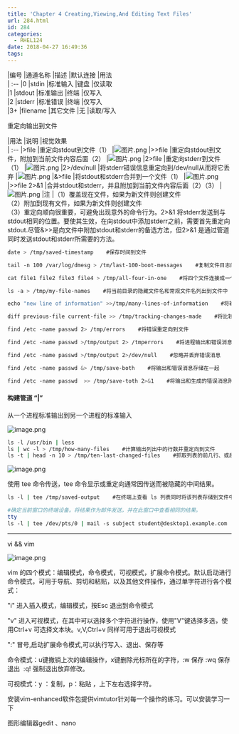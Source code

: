 ```yaml
---
title: 'Chapter 4 Creating,Viewing,And Editing Text Files'
url: 284.html
id: 284
categories:
  - RHEL124
date: 2018-04-27 16:49:36
tags:
---
```


|编号  |通道名称  |描述  |默认连接  |用法  
| :--
|0  |stdin  |标准输入  |键盘  |仅读取  
|1  |stdout  |标准输出  |终端  |仅写入  
|2  |stderr  |标准错误  |终端  |仅写入  
|3+  |filename  |其它文件  |无  |读取/写入  

重定向输出到文件

|用法  |说明  |视觉效果  
| :--
|>file  |重定向stdout到文件（1）  |![图片.png](1524818205308304.png)
|>>file  |重定向stdout到文件，附加到当前文件内容后面（2）  |![图片.png](1524818219547743.png)
|2>file  |重定向stderr到文件（1）  |![图片.png](1524818191991552.png)
|2>/dev/null  |将stderr错误信息重定向到/dev/null从而将它丢弃  |![图片.png](1524818180473442.png)
|&>file  |将stdout和stderr合并到一个文件（1）  |![图片.png](1524818174855912.png)
|>>file 2>&1  |合并stdout和stderr，并且附加到当前文件内容后面（2）（3）  |![图片.png](1524818166553035.png)
|注  |（1）覆盖现在文件，如果为新文件则创建文件<br/>（2）附加到现有文件，如果为新文件则创建文件<br/>（3）重定向顺向很重要，可避免出现意外的命令行为。2>&1 将stderr发送到与stdout相同的位置。要使其生效，在向stdout中添加stderr之前，需要首先重定向stdout.尽管&>>是向文件中附加stdout和stderr的备选方法，但2>&1 是通过管道同时发送stdout和stderr所需要的方法。

```sh
date > /tmp/saved-timestamp    #保存时间到文件

tail -n 100 /var/log/dmesg > /tm/last-100-boot-messages    #复制文件日志的最后100行到另一个文件

cat file1 file2 file3 file4 > /tmp/all-four-in-one    #将四个文件连接成一个

ls -a > /tmp/my-file-names    #将当前目录的隐藏文件名和常规文件名列出到文件中

echo "new line of information" >>/tmp/many-lines-of-information    #将输出附加到现有文件

diff previous-file current-file >> /tmp/tracking-changes-made    #将比较内容输出附加到现有文件

find /etc -name passwd 2> /tmp/errors    #将错误重定向到文件

find /etc -name passwd >/tmp/output 2> /tmperrors    #将进程输出和错误消息分别保存到单独文件

find /etc -name passwd >/tmp/output 2>/dev/null    #忽略并丢弃错误消息

find /etc -name passwd &> /tmp/save-both    #将输出和错误消息存储在一起

find /etc -name passwd  >> /tmp/save-toth 2>&1    #将输出和生成的错误消息附加到现有文件

```
#### 构建管道 “|”

从一个进程标准输出到另一个进程的标准输入

![image.png](1524823380758403.png)


```sh
ls -l /usr/bin | less
ls | wc -l > /tmp/how-many-files    #计算输出列出中的行数并重定向到文件
ls -t | head -n 10 > /tmp/ten-last-changed-files    #抓取列表的前几行、或后几行，或选定的行并重定向到文件
```
![image.png](1524823368317604.png)

使用 tee 命令传送，tee 命令显示或重定向通常因传送而被隐藏的中间结果。
```sh
ls -l | tee /tmp/saved-output    #在终端上查看 ls 列表同时将该列表存储到文件中

#确定当前窗口的终端设备。将结果作为邮件发送，并在此窗口中查看相同的结果。
tty
ls -l | tee /dev/pts/0 | mail -s subject student@desktop1.example.com
```

* * *

vi && vim

![image.png](1524823338808284.png)

vim 的四个模式：编辑模式，命令模式，可视模式，扩展命令模式。默认启动进行命令模式，可用于导航、剪切和粘贴，以及其他文件操作，通过单字符进行各个模式：

"i" 进入插入模式，编辑模式，按Esc 退出到命令模式

"v" 进入可视模式，在其中可以选择多个字符进行操作，使用"V"键选择多选，使用Ctrl+v 可选择文本块。v,V,Ctrl+v 同样可用于退出可视模式

":" 冒号,启动扩展命令模式,可以执行写入、退出、保存等

命令模式：u键撤销上次的编辑操作，x键删除光标所在的字符，:w 保存 :wq 保存退出  :q! 强制退出放弃修改。

可视模式：y ：复制，p：粘贴 ，上下左右选择字符。

安装vim-enhanced软件包提供vimtutor针对每一个操作的练习。可以安装学习一下

图形编辑器gedit 、nano
